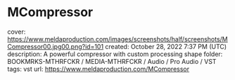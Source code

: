 # MCompressor

cover: https://www.meldaproduction.com/images/screenshots/half/screenshots/MCompressor00.jpg00.png?id=101
created: October 28, 2022 7:37 PM (UTC)
description: A powerful compressor with custom processing shape
folder: BOOKMRKS-MTHRFCKR / MEDIA-MTHRFCKR / Audio / Pro Audio / VST
tags: vst
url: https://www.meldaproduction.com/MCompressor